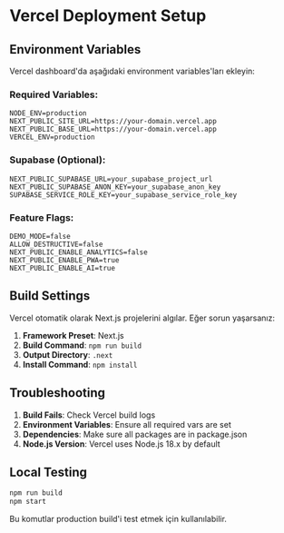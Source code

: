 # Vercel Deployment Setup

## Environment Variables

Vercel dashboard'da aşağıdaki environment variables'ları ekleyin:

### Required Variables:
```
NODE_ENV=production
NEXT_PUBLIC_SITE_URL=https://your-domain.vercel.app
NEXT_PUBLIC_BASE_URL=https://your-domain.vercel.app
VERCEL_ENV=production
```

### Supabase (Optional):
```
NEXT_PUBLIC_SUPABASE_URL=your_supabase_project_url
NEXT_PUBLIC_SUPABASE_ANON_KEY=your_supabase_anon_key
SUPABASE_SERVICE_ROLE_KEY=your_supabase_service_role_key
```

### Feature Flags:
```
DEMO_MODE=false
ALLOW_DESTRUCTIVE=false
NEXT_PUBLIC_ENABLE_ANALYTICS=false
NEXT_PUBLIC_ENABLE_PWA=true
NEXT_PUBLIC_ENABLE_AI=true
```

## Build Settings

Vercel otomatik olarak Next.js projelerini algılar. Eğer sorun yaşarsanız:

1. **Framework Preset**: Next.js
2. **Build Command**: `npm run build`
3. **Output Directory**: `.next`
4. **Install Command**: `npm install`

## Troubleshooting

1. **Build Fails**: Check Vercel build logs
2. **Environment Variables**: Ensure all required vars are set
3. **Dependencies**: Make sure all packages are in package.json
4. **Node.js Version**: Vercel uses Node.js 18.x by default

## Local Testing

```bash
npm run build
npm start
```

Bu komutlar production build'i test etmek için kullanılabilir.
